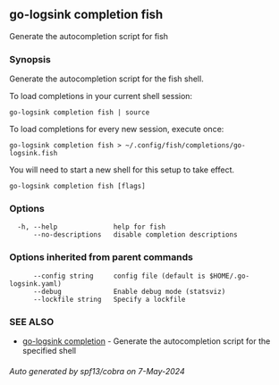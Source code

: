 ## go-logsink completion fish

Generate the autocompletion script for fish

### Synopsis

Generate the autocompletion script for the fish shell.

To load completions in your current shell session:

	go-logsink completion fish | source

To load completions for every new session, execute once:

	go-logsink completion fish > ~/.config/fish/completions/go-logsink.fish

You will need to start a new shell for this setup to take effect.


```
go-logsink completion fish [flags]
```

### Options

```
  -h, --help              help for fish
      --no-descriptions   disable completion descriptions
```

### Options inherited from parent commands

```
      --config string     config file (default is $HOME/.go-logsink.yaml)
      --debug             Enable debug mode (statsviz)
      --lockfile string   Specify a lockfile
```

### SEE ALSO

* [go-logsink completion](go-logsink_completion.md)	 - Generate the autocompletion script for the specified shell

###### Auto generated by spf13/cobra on 7-May-2024

